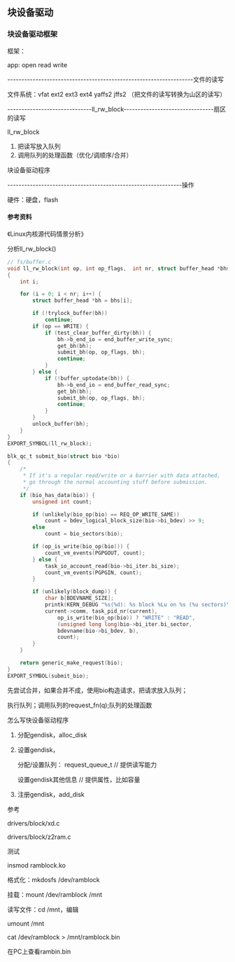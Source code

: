 ## 块设备驱动



### 块设备驱动框架

框架：

app: open  read  write

------------------------------------------------------------------文件的读写





文件系统：vfat  ext2  ext3  ext4  yaffs2  jffs2	（把文件的读写转换为山区的读写）

------------------------------ll_rw_block--------------------------------扇区的读写

ll_rw_block

1. 把读写放入队列
2. 调用队列的处理函数（优化/调顺序/合并）

块设备驱动程序

--------------------------------------------------------------操作

硬件：硬盘，flash





#### 参考资料

《Linux内核源代码情景分析》

分析ll_rw_block()



```c
// fs/buffer.c
void ll_rw_block(int op, int op_flags,  int nr, struct buffer_head *bhs[])
{
    int i;

    for (i = 0; i < nr; i++) {
        struct buffer_head *bh = bhs[i];

        if (!trylock_buffer(bh))
            continue;
        if (op == WRITE) {
            if (test_clear_buffer_dirty(bh)) {
                bh->b_end_io = end_buffer_write_sync;
                get_bh(bh);
                submit_bh(op, op_flags, bh); 
                continue;
            }
        } else {
            if (!buffer_uptodate(bh)) {
                bh->b_end_io = end_buffer_read_sync;
                get_bh(bh);
                submit_bh(op, op_flags, bh); 
                continue;
            }
        }
        unlock_buffer(bh);
    }    
}
EXPORT_SYMBOL(ll_rw_block);
```







```c
blk_qc_t submit_bio(struct bio *bio)
{
    /*
     * If it's a regular read/write or a barrier with data attached,
     * go through the normal accounting stuff before submission.
     */
    if (bio_has_data(bio)) {
        unsigned int count;

        if (unlikely(bio_op(bio) == REQ_OP_WRITE_SAME))
            count = bdev_logical_block_size(bio->bi_bdev) >> 9;
        else
            count = bio_sectors(bio);

        if (op_is_write(bio_op(bio))) {
            count_vm_events(PGPGOUT, count);
        } else {
            task_io_account_read(bio->bi_iter.bi_size);
            count_vm_events(PGPGIN, count);
        }

        if (unlikely(block_dump)) {
            char b[BDEVNAME_SIZE];
            printk(KERN_DEBUG "%s(%d): %s block %Lu on %s (%u sectors)\n",
            current->comm, task_pid_nr(current),
                op_is_write(bio_op(bio)) ? "WRITE" : "READ",
                (unsigned long long)bio->bi_iter.bi_sector,
                bdevname(bio->bi_bdev, b),
                count);
        }
    }

    return generic_make_request(bio);
}
EXPORT_SYMBOL(submit_bio);
```





先尝试合并，如果合并不成，使用bio构造请求，把请求放入队列；

执行队列；调用队列的request_fn(q);队列的处理函数





怎么写快设备驱动程序

1. 分配gendisk，alloc_disk

2. 设置gendisk，

   分配/设置队列： request_queue_t	// 提供读写能力

   设置gendisk其他信息		// 提供属性，比如容量

3. 注册gendisk，add_disk



参考

drivers/block/xd.c

drivers/block/z2ram.c









测试

insmod ramblock.ko

格式化：mkdosfs /dev/ramblock

挂载：mount /dev/ramblock /mnt

读写文件：cd /mnt，编辑

umount /mnt

cat /dev/ramblock > /mnt/ramblock.bin

在PC上查看rambin.bin







